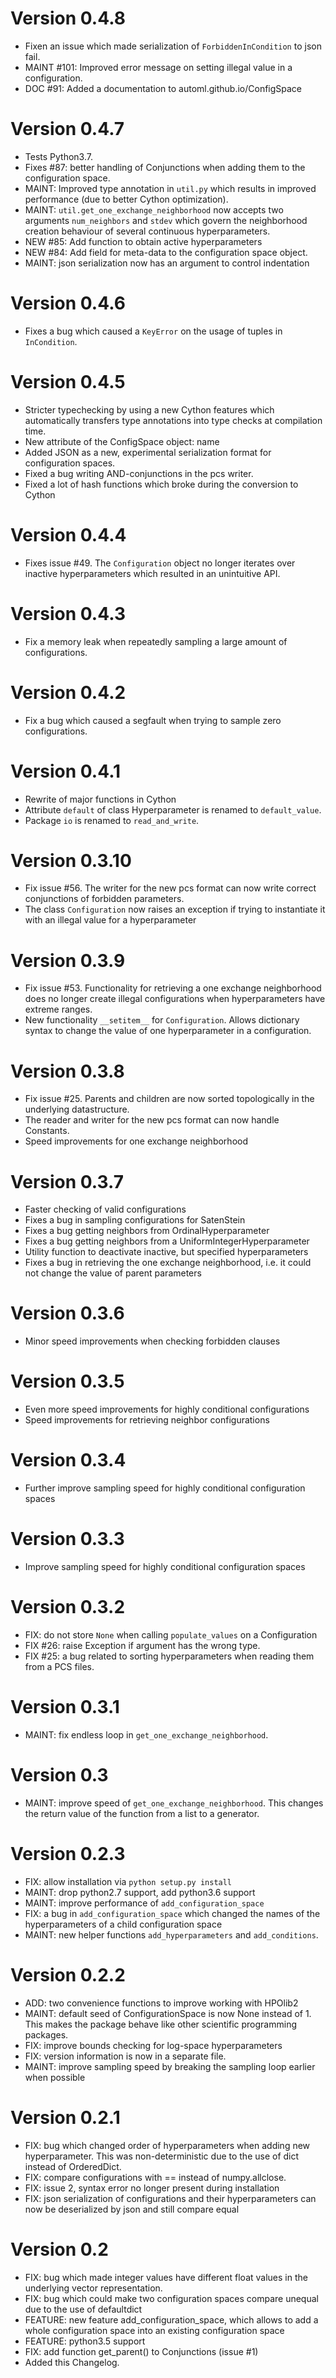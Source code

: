 # Version 0.4.8

* Fixen an issue which made serialization of `ForbiddenInCondition` to json 
  fail.
* MAINT #101: Improved error message on setting illegal value in a 
  configuration.
* DOC #91: Added a documentation to automl.github.io/ConfigSpace

# Version 0.4.7

* Tests Python3.7.
* Fixes #87: better handling of Conjunctions when adding them to the 
  configuration space.
* MAINT: Improved type annotation in `util.py` which results in improved
  performance (due to better Cython optimization).
* MAINT: `util.get_one_exchange_neighborhood` now accepts two arguments 
  `num_neighbors` and `stdev` which govern the neighborhood creation behaviour 
  of several continuous hyperparameters.
* NEW #85: Add function to obtain active hyperparameters
* NEW #84: Add field for meta-data to the configuration space object.
* MAINT: json serialization now has an argument to control indentation

# Version 0.4.6

* Fixes a bug which caused a `KeyError` on the usage of tuples in `InCondition`.

# Version 0.4.5

* Stricter typechecking by using a new Cython features which automatically
  transfers type annotations into type checks at compilation time.
* New attribute of the ConfigSpace object: name
* Added JSON as a new, experimental serialization format for configuration
  spaces.
* Fixed a bug writing AND-conjunctions in the pcs writer.
* Fixed a lot of hash functions which broke during the conversion to Cython

# Version 0.4.4

* Fixes issue #49. The `Configuration` object no longer iterates over inactive
  hyperparameters which resulted in an unintuitive API.

# Version 0.4.3

* Fix a memory leak when repeatedly sampling a large amount of configurations.

# Version 0.4.2

* Fix a bug which caused a segfault when trying to sample zero configurations.

# Version 0.4.1

* Rewrite of major functions in Cython
* Attribute `default` of class Hyperparameter is renamed to `default_value`.
* Package `io` is renamed to `read_and_write`.

# Version 0.3.10
* Fix issue #56. The writer for the new pcs format can now write correct
  conjunctions of forbidden parameters.
* The class `Configuration` now raises an exception if trying to instantiate it
  with an illegal value for a hyperparameter

# Version 0.3.9

* Fix issue #53. Functionality for retrieving a one exchange neighborhood does
  no longer create illegal configurations when hyperparameters have extreme
  ranges.
* New functionality `__setitem__` for `Configuration`. Allows dictionary syntax
  to change the value of one hyperparameter in a configuration.

# Version 0.3.8

* Fix issue #25. Parents and children are now sorted topologically in the
  underlying datastructure.
* The reader and writer for the new pcs format can now handle Constants.
* Speed improvements for one exchange neighborhood

# Version 0.3.7

* Faster checking of valid configurations
* Fixes a bug in sampling configurations for SatenStein
* Fixes a bug getting neighbors from OrdinalHyperparameter
* Fixes a bug getting neighbors from a UniformIntegerHyperparameter
* Utility function to deactivate inactive, but specified hyperparameters
* Fixes a bug in retrieving the one exchange neighborhood, i.e. it could not
  change the value of parent parameters

# Version 0.3.6

* Minor speed improvements when checking forbidden clauses

# Version 0.3.5

* Even more speed improvements for highly conditional configurations
* Speed improvements for retrieving neighbor configurations

# Version 0.3.4

* Further improve sampling speed for highly conditional configuration spaces

# Version 0.3.3

* Improve sampling speed for highly conditional configuration spaces

# Version 0.3.2

* FIX: do not store `None` when calling `populate_values` on a Configuration
* FIX #26: raise Exception if argument has the wrong type.
* FIX #25: a bug related to sorting hyperparameters when reading them from a
  PCS files.

# Version 0.3.1

* MAINT: fix endless loop in `get_one_exchange_neighborhood`.

# Version 0.3

* MAINT: improve speed of `get_one_exchange_neighborhood`. This changes the
  return value of the function from a list to a generator.

# Version 0.2.3

* FIX: allow installation via `python setup.py install`
* MAINT: drop python2.7 support, add python3.6 support
* MAINT: improve performance of `add_configuration_space`
* FIX: a bug in `add_configuration_space` which changed the names of the
  hyperparameters of a child configuration space
* MAINT: new helper functions `add_hyperparameters` and `add_conditions`.

# Version 0.2.2

* ADD: two convenience functions to improve working with HPOlib2
* MAINT: default seed of ConfigurationSpace is now None instead of 1. This makes
  the package behave like other scientific programming packages.
* FIX: improve bounds checking for log-space hyperparameters
* FIX: version information is now in a separate file.
* MAINT: improve sampling speed by breaking the sampling loop earlier when
  possible

# Version 0.2.1

* FIX: bug which changed order of hyperparameters when adding new 
  hyperparameter. This was non-deterministic due to the use of dict instead 
  of OrderedDict.
* FIX: compare configurations with == instead of numpy.allclose.
* FIX: issue 2, syntax error no longer present during installation
* FIX: json serialization of configurations and their hyperparameters can now
       be deserialized by json and still compare equal 

# Version 0.2

* FIX: bug which made integer values have different float values in the 
  underlying vector representation.
* FIX: bug which could make two configuration spaces compare unequal due to 
  the use of defaultdict
* FEATURE: new feature add_configuration_space, which allows to add a whole 
  configuration space into an existing configuration space
* FEATURE: python3.5 support
* FIX: add function get_parent() to Conjunctions (issue #1)
* Added this Changelog.
